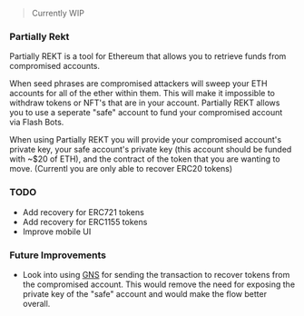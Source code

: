 >Currently WIP

### Partially Rekt



Partially REKT is a tool for Ethereum that allows you to retrieve funds from compromised accounts.

When seed phrases are compromised attackers will sweep your ETH accounts for all of the ether within them. This will make it impossible to withdraw tokens or NFT's that are in your account. Partially REKT allows you to use a seperate "safe" account to fund your compromised account via Flash Bots.

When using Partially REKT you will provide your compromised account's private key, your safe account's private key (this account should be funded with ~$20 of ETH), and the contract of the token that you are wanting to move. (Currentl you are only able to recover ERC20 tokens)

### TODO
- Add recovery for ERC721 tokens
- Add recovery for ERC1155 tokens
- Improve mobile UI

### Future Improvements
- Look into using [GNS](https://opengsn.org/) for sending the transaction to recover tokens from the compromised account. This would remove the need for exposing the private key of the "safe" account and would make the flow better overall.
